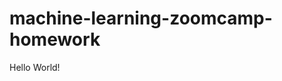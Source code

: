 # machine-learning-zoomcamp-homework
Hello World!

<!-- # commands
# git status
# git commit -am 'read me update'
# git push   -->

 